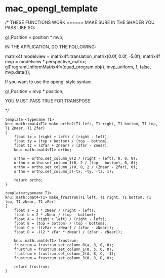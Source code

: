 # mac_opengl_template

/*
 THESE FUNCTIONS WORK ====== MAKE SURE IN THE SHADER YOU PASS LIKE SO:
 
  gl_Position = position * mvp;
 
 IN THE APPLICATION, DO THE FOLLOWING:
 
 matrix4f modelview = matrix4f::translation_matrix(0.0f, 0.0f, -5.0f);
 matrix4f mvp =  modelview * perspective_matrix;
 glProgramUniformMatrix4fv(quad_program.obj(), mvp_uniform, 1, false, mvp.data());
 
 If you want to use the opengl style syntax:
 
 gl_Position = mvp * position;
 
 YOU MUST PASS TRUE FOR TRANSPOSE

 */

    template <typename T1>
    knu::math::mat4<T1> make_ortho2(T1 left, T1 right, T1 bottom, T1 top, T1 Znear, T1 Zfar)
    {
        float tx = (right + left) / (right - left);
        float ty = (top + bottom) / (top - bottom);
        float tz = (Zfar + Znear) / (Zfar - Znear);
        knu::math::mat4<T1> ortho;

        ortho = ortho.set_column_0(2 / (right - left), 0, 0, 0);
        ortho = ortho.set_column_1(0, 2 / (top - bottom), 0, 0);
        ortho = ortho.set_column_2(0, 0, 2 / (Znear - Zfar), 0);
        ortho = ortho.set_column_3(-tx, -ty, -tz, 1);

        return ortho;
    }

    template<typename T1>
    knu::math::mat4<T1> make_frustrum(T1 left, T1 right, T1 bottom, T1 top, T1 zNear, T1 zFar)
    {
        float a = 2 * zNear / (right - left);
        float b = 2 * zNear / (top - bottom);
        float A = (right + left) / (right - left);
        float B = (top + bottom) / (top - bottom);
        float C = -((zFar + zNear) / (zFar - zNear));
        float D = -((2 * zFar * zNear) / (zFar - zNear));

        knu::math::mat4<T1> frustrum;
        frustrum = frustrum.set_column_0(a, 0, 0, 0);
        frustrum = frustrum.set_column_1(0, b, 0, 0);
        frustrum = frustrum.set_column_2(A, B, C, -1);
        frustrum = frustrum.set_column_3(0, 0, D, 0);

        return frustrum;
    }
